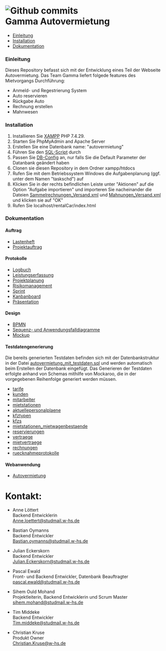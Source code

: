 ![Github commits](https://img.shields.io/github/commit-activity/w/som-ould/rentalCar) <br>
Gamma Autovermietung
====================

 * [Einleitung](#einleitung)
 * [Installation](#installation)
 * [Dokumentation](#dokumentation)
 
### Einleitung

Dieses Repository befasst sich mit der Entwicklung eines Teil der Webseite Autovermietung. Das Team Gamma liefert folgede features des Mietvorgangs Durchführung:

- Anmeld- und Regestrierung System
- Auto reservieren
- Rückgabe Auto
- Rechnung erstellen
- Mahnwesen


### Installation

1. Installieren Sie [XAMPP](https://www.apachefriends.org/de/index.html) PHP 7.4.29.
2. Starten Sie PhpMyAdmin and Apache Server
3. Erstellen Sie eine Datenbank name: "autovermietung"
4. Führen Sie den [SQL-Script](https://github.com/som-ould/rentalCar/blob/main/Database/autovermietung_mit_testdaten.sql) durch
5. Passen Sie [DB-Config](https://github.com/som-ould/rentalCar/blob/feature/database/Database/db_inc.php) an, nur falls Sie die Default Parameter der Datanbank geändert haben
6. Clonen sie diesen Repository in dem Ordner xampp/htdocs
7. Rufen Sie mit dem Betriebssystem Windows die Aufgabenplanung (ggf. unter dem Namen "taskschd") auf
8. Klicken Sie in der rechts befindlichen Leiste unter "Aktionen" auf die Option "Aufgabe importieren" und importeren Sie nacheinander die Dateien
[Sammelrechnungen_Versand.xml](https://github.com/som-ould/rentalCar/blob/main/trigger/Sammelrechnungen_Versand.xml) und [Mahnungen_Versand.xml](https://github.com/som-ould/rentalCar/blob/main/trigger/Mahnungen_Versand.xml) und klicken sie auf "OK"
9. Rufen Sie localhost/rentalCar/index.html 

### Dokumentation

#### Auftrag

- [Lastenheft](https://github.com/som-ould/rentalCar/blob/develop/Projektauftrag/20220403_Lastenheft_DVProjektWinfo_SS2022_Autovermietung.pdf)
- [Projektauftrag](https://github.com/som-ould/rentalCar/wiki/Projektauftrag)

#### Protokolle

- [Logbuch](https://docs.google.com/document/d/1gyoO3umH7sQYfjQJlo43idK8eAwMnH-QW_iQgBw24R0/edit#)
- [Leistungserfassung](https://docs.google.com/spreadsheets/d/1pIhPirbzJjo5-i-Uyj6I9yZHlmOF9URTQR_yK-8TZAc/edit#gid=0)
- [Projektplanung](https://docs.google.com/spreadsheets/d/1pIhPirbzJjo5-i-Uyj6I9yZHlmOF9URTQR_yK-8TZAc/edit#gid=1287143819)
- [Risikomanagement](https://docs.google.com/spreadsheets/d/1pIhPirbzJjo5-i-Uyj6I9yZHlmOF9URTQR_yK-8TZAc/edit#gid=2017540598)
- [Sprint](https://github.com/som-ould/rentalCar/wiki/Projektplan---Sprints)
- [Kanbanboard](https://trello.com/b/hfhRnngV/mietvorgang-durchf%C3%BChren-und-abrechnen)
- [Präsentation](https://docs.google.com/presentation/d/1iW4qCfWezLK3xSINQNOWRDD_FVTMBnKBksKLLdLec3g/edit#slide=id.g12f74f780d8_0_646)

#### Design

- [BPMN](https://github.com/som-ould/rentalCar/wiki/BPMN)
- [Sequenz- und Anwendungsfalldiagramme](https://github.com/som-ould/rentalCar/wiki/UML)
- [Mockup](https://claritee.io/public-view/nDkaooP70sWy2DDGCRoJow%253d%253d/tree)


#### Testdatengenerierung

Die bereits generierten Testdaten befinden sich mit der Datenbankstruktur in der Datei [autovermietung_mit_testdaten.sql](https://github.com/som-ould/rentalCar/blob/main/Database/autovermietung_mit_testdaten.sql) und werden automatisch beim Erstellen der Datenbank eingefügt.
Das Generieren der Testdaten erfolgte anhand von Schemas mithilfe von Mockaroo, die in der vorgegebenen Reihenfolge generiert werden müssen.
- [tarife](https://www.mockaroo.com/845de730)
- [kunden](https://www.mockaroo.com/ff312e30)
- [mitarbeiter](https://www.mockaroo.com/0caf8e90) 
- [mietstationen](https://www.mockaroo.com/b778c940) 
- [aktuellepersonalplaene](https://www.mockaroo.com/4fdb7870)
- [kfztypen](https://www.mockaroo.com/d117be20)
- [kfzs](https://www.mockaroo.com/9c841930)
- [mietstationen_mietwagenbestaende](https://www.mockaroo.com/691aeda0)
- [reservierungen](https://www.mockaroo.com/c4a90490)
- [vertraege](https://www.mockaroo.com/03f3d9f0)
- [mietvertraege](https://www.mockaroo.com/5f4172a0)
- [rechnungen](https://www.mockaroo.com/aa9fd740)
- [ruecknahmeprotokolle](https://www.mockaroo.com/d92573c0)

#### Webanwendung

- [Autovermietung](http://localhost/rentalCar/index.php)

Kontakt:
=========

- Anne Löttert
<br>Backend Entwicklerin
<br>Anne.loettert@studmail.w-hs.de

- Bastian Oymanns 
<br>Backend Entwickler
<br>Bastian.oymanns@studmail.w-hs.de

- Julian Eckerskorn 
<br>Backend Entwickler
<br>Julian.Eckerskorn@studmail.w-hs.de

- Pascal Ewald 
<br>Front- und Backend Entwickler, Datenbank Beauftragter
<br>pascal.ewald@studmail.w-hs.de

- Sihem Ould Mohand 
<br>Projektleiterin, Backend Entwicklerin und Scrum Master
<br>sihem.mohand@studmail.w-hs.de

- Tim Middeke 
<br>Backend Entwickler
<br>Tim.middeke@studmail.w-hs.de

- Christian Kruse 
<br>Produkt Owner
<br>Christian.Kruse@w-hs.de
